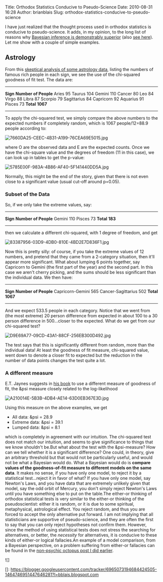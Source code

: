 Title: Orthodox Statistics Conducive to Pseudo-Science
Date: 2010-08-31 16:28
Author: brianblais
Slug: orthodox-statistics-conducive-to-pseudo-science

I have just realized that the thought process used in orthodox
statistics is conducive to pseudo-science. It adds, in my opinion, to
the long list of reasons why [Bayesian inference is demonstrably
superior][] (also [see here][]). Let me show with a couple of simple
examples.

Astrology
---------

From this [skeptical analysis of some astrology data][], listing the
numbers of famous rich people in each sign, we see the use of the
chi-squared goodness of fit test. The data are:

  ------------- ----------------------
  **Sign**      **Number of People**
  Aries         95
  Taurus        104
  Gemini        110
  Cancer        80
  Leo           84
  Virgo         88
  Libra         87
  Scorpio       79
  Sagittarius   84
  Capricorn     92
  Aquarius      91
  Pisces        73
  **Total**     **1067**
  ------------- ----------------------

To apply the chi-squared test, we simply compare the above numbers to
the expected numbers if completely random, which is 1067 people/12=88.9
people according to:

![7660DA25-CEEC-4B31-A199-76CEA69E5015.jpg][]

where O are the observed data and E are the expected counts. Once we
have the chi-square value and the degrees of freedom (11 in this case),
we can look up in tables to get the p-value:

![5785E00F-983A-4B86-AF40-5F141440DD5A.jpg][]

Normally, this might be the end of the story, given that there is not
even close to a significant value (usual cut-off around p=0.05).

### Subset of the Data

So, if we only take the extreme values, say:

  ----------- ----------------------
  **Sign**    **Number of People**
  Gemini      110
  Pisces      73
  **Total**   **183**
  ----------- ----------------------

then we calculate a different chi-squared, with 1 degree of freedom, and
get

![83387956-03D9-4DB0-810E-4BD2E7D836F1.jpg][]

Now this is pretty silly: of course, if you take the extreme values of
12 numbers, and pretend that they came from a 2-category situation, then
it'll appear more significant. What about lumping 6 points together, say
Capricorn to Gemini (the first part of the year) and the second part. In
this case we aren't cherry picking, and the sums should be less
significant than the individual data. We then have:

  -------------------- ----------------------
  **Sign**             **Number of People**
  Capricorn-Gemini     565
  Cancer-Sagittarius   502
  **Total**            **1067**
  -------------------- ----------------------

And we expect 533.5 people in each category. Notice that we went from
(the most extreme) 20 person difference from expected in about 100 to a
30 person difference in 500...closer to the expected. What do we get
from our chi-squared test?

![D9E69A77-09CD-43A1-88CF-256EB300D492.jpg][]

The test says that this is significantly different from random, more
than the individual data! At least the goodness of fit measure,
chi-squared value, went down to denote a closer fit to expected but the
reduction in the number of data points changes the test quite a lot.

### A different measure

E.T. Jaynes suggests in [his book][] to use a different measure of
goodness of fit, the &psi measure closely related to the log-likelihood

![A210014E-5B3B-4DB4-AE14-63D0EB367E3D.jpg][]

Using this measure on the above examples, we get

-   All data: &psi = 28.9
-   Extreme data: &psi = 39.1
-   Lumped data: &psi = 8.1

which is completely in agreement with our intuition. The chi-squared
test does not match our intuition, and seems to give significance to
things that we know shouldn't be.But what about the test with the
&psi-measure? How can we tell whether it is a significant difference?
One could, in theory, give an arbitrary threshold but that would not be
particularly useful, and would not be what a Bayesian would do. What a
Bayesian would do is **compare values of the goodness-of-fit measure to
different models on the same data**. It makes no sense, if you have only
one model, to reject it by a statistical test...reject it in favor of
what? If you have only one model, say Newton's Laws, and you have data
that are extremely unlikely given that model, say the odd orbit of
Mercury, you don't simply reject Newton's Laws until you have something
else to put on the table.The either-or thinking of orthodox statistical
tests is very similar to the either-or thinking of the pseudoscientist:
either it is random, or it is due to some spiritual, metaphysical,
astrological effect. You reject random, and thus you are forced to
accept the only alternative put forward. I am not implying that all
statisticians are supportive of pseudo-science, and they are often the
first to say that you can only reject hypotheses not confirm them.
However, since the method of using statistical tests does not stress the
searching for alternatives, or better, the *necessity* for alternatives,
it is conducive to these kinds of either-or logical fallacies.An example
of a model comparison, from a Bayesian perspective, on a problem
suffering from either-or fallacies can be found in the [non-psychic
octopus post I did earlier][].

<div class="blogger-post-footer">
![]

</div>

  [Bayesian inference is demonstrably superior]: http://bayes.wustl.edu/etj/articles/confidence.pdf
  [see here]: http://www.astro.cornell.edu/staff/loredo/bayes/tjl.html
  [skeptical analysis of some astrology data]: http://www.childrens-mercy.org/stats/weblog2004/goodness.asp
  [7660DA25-CEEC-4B31-A199-76CEA69E5015.jpg]: http://lh6.ggpht.com/_VLTJPGH7Stw/TH0i10rpPMI/AAAAAAAAGhg/QR2NMX7gf_c/7660DA25-CEEC-4B31-A199-76CEA69E5015.jpg?imgmax=800
  [5785E00F-983A-4B86-AF40-5F141440DD5A.jpg]: http://lh4.ggpht.com/_VLTJPGH7Stw/TH0jVfLlNyI/AAAAAAAAGhk/ycliK6-hwCM/5785E00F-983A-4B86-AF40-5F141440DD5A.jpg?imgmax=800
  [83387956-03D9-4DB0-810E-4BD2E7D836F1.jpg]: http://lh5.ggpht.com/_VLTJPGH7Stw/TH0kCpCFMeI/AAAAAAAAGho/khJmyev9JWs/83387956-03D9-4DB0-810E-4BD2E7D836F1.jpg?imgmax=800
  [D9E69A77-09CD-43A1-88CF-256EB300D492.jpg]: http://lh5.ggpht.com/_VLTJPGH7Stw/TH0mcSz2LNI/AAAAAAAAGhw/B9jo2JL_tpE/D9E69A77-09CD-43A1-88CF-256EB300D492.jpg?imgmax=800
  [his book]: http://www.amazon.com/Probability-Theory-Logic-Science-Vol/dp/0521592712/ref=ntt_at_ep_dpi_1
  [A210014E-5B3B-4DB4-AE14-63D0EB367E3D.jpg]: http://lh3.ggpht.com/_VLTJPGH7Stw/TH0oDaRYKyI/AAAAAAAAGh4/NdsF1jNypIY/A210014E-5B3B-4DB4-AE14-63D0EB367E3D.jpg?imgmax=800
  [non-psychic octopus post I did earlier]: http://bblais.blogspot.com/2010/08/non-psychic-octopus.html
  []: https://blogger.googleusercontent.com/tracker/6965073194684424505-1464746951447646281?l=bblais.blogspot.com
